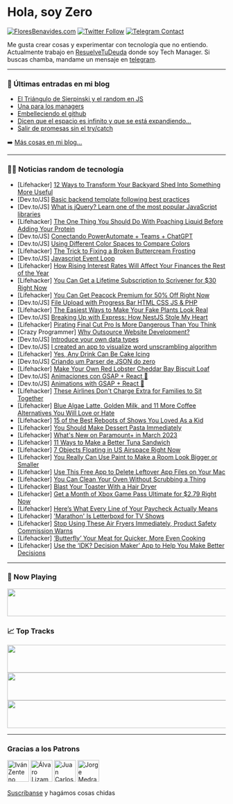 # Hola, soy Zero

[![FloresBenavides.com](https://img.shields.io/website?down_message=oops&label=MiBlog&style=for-the-badge&up_message=online&url=https%3A%2F%2Ffloresbenavides.com)](https://floresbenavides.com) [![Twitter Follow](https://img.shields.io/twitter/follow/ZeroDragon?color=%231DA1F2&label=Follow&logo=twitter&logoColor=ffffff&style=for-the-badge)](https://twitter.com/zerodragon) [![Telegram Contact](https://img.shields.io/badge/escr%C3%ADbeme-ZeroDragon-%2326A5E4?style=for-the-badge&logo=telegram)](https://t.me/zerodragon)

Me gusta crear cosas y experimentar con tecnología que no entiendo.
Actualmente trabajo en [ResuelveTuDeuda](http://github.com/resuelve) donde soy Tech Manager.
Si buscas chamba, mandame un mensaje en [telegram](https://t.me/zerodragon).

---

### 📕 Últimas entradas en mi blog
<!-- BLOG-POST-LIST:START -->
- [El Triángulo de Sierpinski y el random en JS](https://floresbenavides.com/el-triangulo-de-sierpinski-y-el-random-en-js/)
- [Una para los managers](https://floresbenavides.com/una-para-los-managers/)
- [Embelleciendo el github](https://floresbenavides.com/embelleciendo-el-github/)
- [Dicen que el espacio es infinito y que se está expandiendo…](https://floresbenavides.com/dicen-que-el-espacio-es-infinito-y-que-se-esta-expandiendo/)
- [Salir de promesas sin el try/catch](https://floresbenavides.com/salir-de-promesas-sin-el-try-catch/)
<!-- BLOG-POST-LIST:END -->

➡️ [Más cosas en mi blog...](https://floresbenavides.com)

---

### 👨‍💻 Noticias random de tecnología
<!-- TECH-POSTS:START -->
- [Lifehacker] [12 Ways to Transform Your Backyard Shed Into Something More Useful](https://lifehacker.com/12-ways-to-transform-your-backyard-shed-into-something-1850155913)
- [Dev.to/JS] [Basic backend template following best practices](https://dev.to/abreu/basic-backend-template-following-best-practices-1baj)
- [Dev.to/JS] [What is jQuery? Learn one of the most popular JavaScript libraries](https://dev.to/educative/what-is-jquery-learn-the-one-of-the-most-popular-javascript-library-4jlo)
- [Lifehacker] [The One Thing You Should Do With Poaching Liquid Before Adding Your Protein](https://lifehacker.com/the-one-thing-you-should-do-with-poaching-liquid-before-1850156303)
- [Dev.to/JS] [Conectando PowerAutomate + Teams + ChatGPT](https://dev.to/madrade1472/conectando-powerautomate-teams-chatgpt-4je9)
- [Dev.to/JS] [Using Different Color Spaces to Compare Colors](https://dev.to/bytebodger/using-different-color-spaces-to-compare-colors-5agg)
- [Lifehacker] [The Trick to Fixing a Broken Buttercream Frosting](https://lifehacker.com/the-trick-to-fixing-a-broken-buttercream-frosting-1850155047)
- [Dev.to/JS] [Javascript Event Loop](https://dev.to/abubakarr/javascript-event-loop-2id0)
- [Lifehacker] [How Rising Interest Rates Will Affect Your Finances the Rest of the Year](https://lifehacker.com/how-rising-interest-rates-will-affect-your-finances-the-1850155359)
- [Lifehacker] [You Can Get a Lifetime Subscription to Scrivener for $30 Right Now](https://lifehacker.com/you-can-get-a-lifetime-subscription-to-scrivener-for-3-1850155969)
- [Lifehacker] [You Can Get Peacock Premium for 50% Off Right Now](https://lifehacker.com/you-can-get-peacock-premium-for-50-off-right-now-1850155513)
- [Dev.to/JS] [File Upload with Progress Bar HTML CSS JS &amp; PHP](https://dev.to/hassan_coder/file-upload-with-progress-bar-html-css-js-php-58j4)
- [Lifehacker] [The Easiest Ways to Make Your Fake Plants Look Real](https://lifehacker.com/the-easiest-ways-to-make-your-fake-plants-look-real-1850155426)
- [Dev.to/JS] [Breaking Up with Express: How NestJS Stole My Heart](https://dev.to/joeljsv/breaking-up-with-express-how-nestjs-stole-my-heart-1kob)
- [Lifehacker] [Pirating Final Cut Pro Is More Dangerous Than You Think](https://lifehacker.com/pirating-final-cut-pro-is-more-dangerous-than-you-think-1850154779)
- [Crazy Programmer] [Why Outsource Website Development?](https://www.thecrazyprogrammer.com/2023/02/why-outsource-website-development.html)
- [Dev.to/JS] [Introduce your own data types](https://dev.to/tahazsh/introduce-your-own-data-types-5c6f)
- [Dev.to/JS] [I created an app to visualize word unscrambling algorithm](https://dev.to/h_sifat/i-created-an-app-to-visualizer-word-unscrambling-algorithm-1km5)
- [Lifehacker] [Yes, Any Drink Can Be Cake Icing](https://lifehacker.com/yes-any-drink-can-be-cake-icing-1850155174)
- [Dev.to/JS] [Criando um Parser de JSON do zero](https://dev.to/vit0rr/criando-um-parser-de-json-do-zero-3k7b)
- [Lifehacker] [Make Your Own Red Lobster Cheddar Bay Biscuit Loaf](https://lifehacker.com/make-your-own-red-lobster-cheddar-bay-biscuit-loaf-1850152900)
- [Dev.to/JS] [Animaciones con GSAP + React 🌟](https://dev.to/franklin030601/animaciones-con-gsap-react-na)
- [Dev.to/JS] [Animations with GSAP + React 🌟](https://dev.to/franklin030601/animations-with-gsap-react-1nok)
- [Lifehacker] [These Airlines Don&#39;t Charge Extra for Families to Sit Together](https://lifehacker.com/these-airlines-dont-charge-extra-for-families-to-sit-to-1850152473)
- [Lifehacker] [Blue Algae Latte, Golden Milk, and 11 More Coffee Alternatives You Will Love or Hate](https://lifehacker.com/blue-algae-latte-golden-milk-and-11-more-coffee-alter-1850153484)
- [Lifehacker] [15 of the Best Reboots of Shows You Loved As a Kid](https://lifehacker.com/15-of-the-best-reboots-of-shows-you-loved-as-a-kid-1850145098)
- [Lifehacker] [You Should Make Dessert Pasta Immediately](https://lifehacker.com/you-should-make-dessert-pasta-immediately-1850151506)
- [Lifehacker] [What&#39;s New on Paramount+ in March 2023](https://lifehacker.com/whats-new-on-paramount-in-march-2023-1850151677)
- [Lifehacker] [11 Ways to Make a Better Tuna Sandwich](https://lifehacker.com/11-ways-to-make-a-better-tuna-sandwich-1850150470)
- [Lifehacker] [7 Objects Floating in US Airspace Right Now](https://lifehacker.com/7-objects-floating-in-us-airspace-right-now-1850151473)
- [Lifehacker] [You Really Can Use Paint to Make a Room Look Bigger or Smaller](https://lifehacker.com/you-really-can-use-paint-to-make-a-room-look-bigger-or-1850150388)
- [Lifehacker] [Use This Free App to Delete Leftover App Files on Your Mac](https://lifehacker.com/use-this-free-app-to-delete-leftover-app-files-on-your-1850150940)
- [Lifehacker] [You Can Clean Your Oven Without Scrubbing a Thing](https://lifehacker.com/you-can-clean-your-oven-without-scrubbing-a-thing-1850151228)
- [Lifehacker] [Blast Your Toaster With a Hair Dryer](https://lifehacker.com/blast-your-toaster-with-a-hair-dryer-1850150896)
- [Lifehacker] [Get a Month of Xbox Game Pass Ultimate for $2.79 Right Now](https://lifehacker.com/get-a-month-of-xbox-game-pass-ultimate-for-2-79-right-1850150753)
- [Lifehacker] [Here’s What Every Line of Your Paycheck Actually Means](https://lifehacker.com/here-s-what-every-line-of-your-paycheck-actually-means-1850150177)
- [Lifehacker] [&#39;Marathon&#39; Is Letterboxd for TV Shows](https://lifehacker.com/marathon-is-letterboxd-for-tv-shows-1850149703)
- [Lifehacker] [Stop Using These Air Fryers Immediately, Product Safety Commission Warns](https://lifehacker.com/stop-using-these-air-fryers-immediately-product-safety-1850149981)
- [Lifehacker] [‘Butterfly’ Your Meat for Quicker, More Even Cooking](https://lifehacker.com/butterfly-your-meat-for-quicker-more-even-cooking-1850149845)
- [Lifehacker] [Use the ‘IDK? Decision Maker’ App to Help You Make Better Decisions](https://lifehacker.com/use-the-idk-decision-maker-app-to-help-you-make-bett-1850149587)<!-- TECH-POSTS:END -->

---

### 🎵 Now Playing
<a href="https://spotify-now-playing-dun.vercel.app/now-playing?open"><img src="https://spotify-now-playing-dun.vercel.app/now-playing" width="540" height="64"></a>

### 📈 Top Tracks
<a href="https://spotify-now-playing-dun.vercel.app/top-tracks?i=1&open"><img src="https://spotify-now-playing-dun.vercel.app/top-tracks?i=1" width="540" height="64"></a>
<a href="https://spotify-now-playing-dun.vercel.app/top-tracks?i=2&open"><img src="https://spotify-now-playing-dun.vercel.app/top-tracks?i=2" width="540" height="64"></a>
<a href="https://spotify-now-playing-dun.vercel.app/top-tracks?i=3&open"><img src="https://spotify-now-playing-dun.vercel.app/top-tracks?i=3" width="540" height="64"></a>

---

### Gracias a los Patrons
[<img src="https://avatars.githubusercontent.com/u/243380?v=4" alt="Iván Zenteno" width="50px">](https://github.com/k001) [<img src="https://avatars.githubusercontent.com/u/19955639?v=4" alt="Álvaro Lizama" width="50px">](https://github.com/alvarolizama) [<img src="https://avatars.githubusercontent.com/u/2718753?v=4" alt="Juan Carlos Ruiz" width="50px">](https://github.com/JuanCrg90) [<img src="https://avatars.githubusercontent.com/u/37025?v=4" alt="Jorge Medrano" width="50px">](https://github.com/h1pp1e) 

[Suscríbanse](https://www.patreon.com/zerodragon) y hagámos cosas chidas
